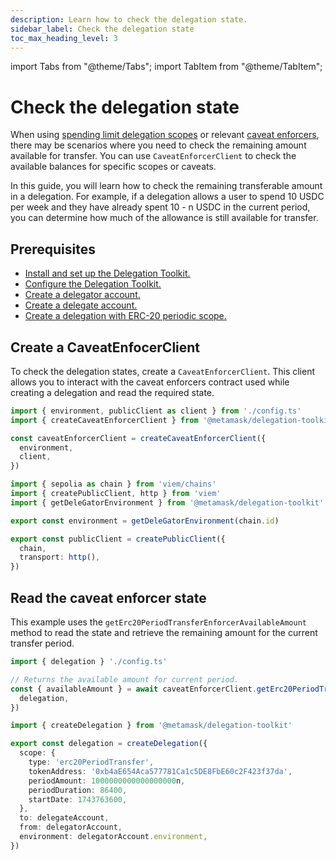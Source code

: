 ```yaml
---
description: Learn how to check the delegation state.
sidebar_label: Check the delegation state
toc_max_heading_level: 3
---
```


import Tabs from "@theme/Tabs";
import TabItem from "@theme/TabItem";

# Check the delegation state

When using [spending limit delegation scopes](./use-delegation-scopes/spending-limit.md) or relevant [caveat enforcers](../../reference/caveats.md), there 
may be scenarios where you need to check the remaining amount available for transfer. You can use `CaveatEnforcerClient` to check the available balances for specific scopes or caveats.

In this guide, you will learn how to check the remaining transferable amount in a delegation. For example, if a 
delegation allows a user to spend 10 USDC per week and they have already spent 10 - n USDC in the current period, you 
can determine how much of the allowance is still available for transfer.

## Prerequisites

- [Install and set up the Delegation Toolkit.](../../get-started/install.md)
- [Configure the Delegation Toolkit.](../../configure.md)
- [Create a delegator account.](execute-on-smart-accounts-behalf.md#3-create-a-delegator-account)
- [Create a delegate account.](execute-on-smart-accounts-behalf.mdexecute-on-smart-accounts-behalf.md#4-create-a-delegate-account)
- [Create a delegation with ERC-20 periodic scope.](./use-delegation-scopes/spending-limit.md#erc-20-periodic-scope)

## Create a CaveatEnfocerClient

To check the delegation states, create a `CaveatEnforcerClient`. This client allows you to interact with the caveat enforcers contract used while creating a delegation and read the required state.

<Tabs>
<TabItem value="example.ts">

```typescript
import { environment, publicClient as client } from './config.ts'
import { createCaveatEnforcerClient } from '@metamask/delegation-toolkit'

const caveatEnforcerClient = createCaveatEnforcerClient({
  environment,
  client,
})
```

</TabItem>
<TabItem value="config.ts">

```typescript
import { sepolia as chain } from 'viem/chains'
import { createPublicClient, http } from 'viem'
import { getDeleGatorEnvironment } from '@metamask/delegation-toolkit'

export const environment = getDeleGatorEnvironment(chain.id)

export const publicClient = createPublicClient({
  chain,
  transport: http(),
})
```

</TabItem>
</Tabs>

## Read the caveat enforcer state

This example uses the `getErc20PeriodTransferEnforcerAvailableAmount` method to read the state and retrieve the remaining amount for the current transfer period. 

<Tabs>
<TabItem value="example.ts">

```typescript
import { delegation } './config.ts'

// Returns the available amount for current period. 
const { availableAmount } = await caveatEnforcerClient.getErc20PeriodTransferEnforcerAvailableAmount({
  delegation,
})
```

</TabItem>
<TabItem value="config.ts">

```typescript
import { createDelegation } from '@metamask/delegation-toolkit'

export const delegation = createDelegation({
  scope: {
    type: 'erc20PeriodTransfer',
    tokenAddress: '0xb4aE654Aca577781Ca1c5DE8FbE60c2F423f37da',
    periodAmount: 1000000000000000000n,
    periodDuration: 86400,
    startDate: 1743763600,
  },
  to: delegateAccount,
  from: delegatorAccount,
  environment: delegatorAccount.environment,
})
```

</TabItem>
</Tabs>